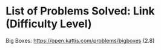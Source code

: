 # List of Problems Solved: Link (Difficulty Level)
Big Boxes: https://open.kattis.com/problems/bigboxes (2.8)
